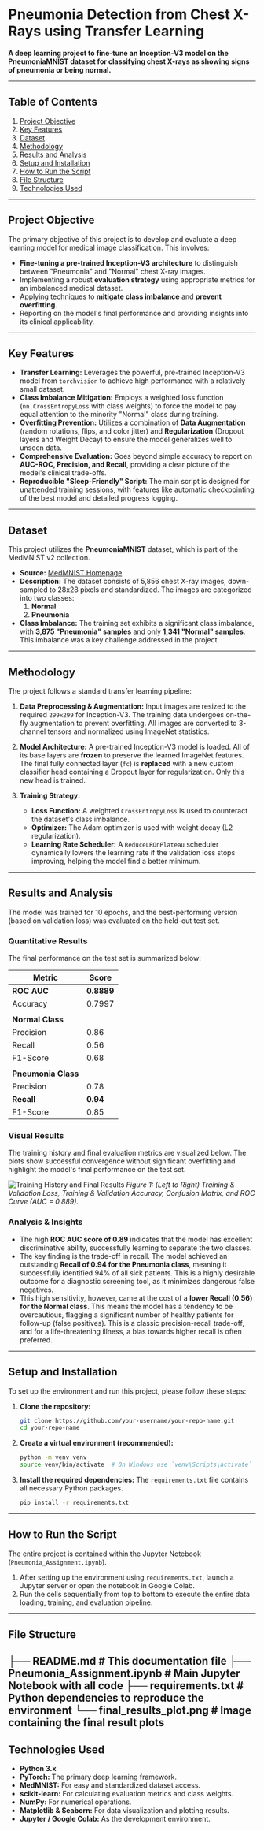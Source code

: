 # Pneumonia Detection from Chest X-Rays using Transfer Learning

**A deep learning project to fine-tune an Inception-V3 model on the PneumoniaMNIST dataset for classifying chest X-rays as showing signs of pneumonia or being normal.**

---

## Table of Contents
1.  [Project Objective](#project-objective)
2.  [Key Features](#key-features)
3.  [Dataset](#dataset)
4.  [Methodology](#methodology)
5.  [Results and Analysis](#results-and-analysis)
6.  [Setup and Installation](#setup-and-installation)
7.  [How to Run the Script](#how-to-run-the-script)
8.  [File Structure](#file-structure)
9.  [Technologies Used](#technologies-used)

---

## Project Objective

The primary objective of this project is to develop and evaluate a deep learning model for medical image classification. This involves:
-   **Fine-tuning a pre-trained Inception-V3 architecture** to distinguish between "Pneumonia" and "Normal" chest X-ray images.
-   Implementing a robust **evaluation strategy** using appropriate metrics for an imbalanced medical dataset.
-   Applying techniques to **mitigate class imbalance** and **prevent overfitting**.
-   Reporting on the model's final performance and providing insights into its clinical applicability.

---

## Key Features

-   **Transfer Learning:** Leverages the powerful, pre-trained Inception-V3 model from `torchvision` to achieve high performance with a relatively small dataset.
-   **Class Imbalance Mitigation:** Employs a weighted loss function (`nn.CrossEntropyLoss` with class weights) to force the model to pay equal attention to the minority "Normal" class during training.
-   **Overfitting Prevention:** Utilizes a combination of **Data Augmentation** (random rotations, flips, and color jitter) and **Regularization** (Dropout layers and Weight Decay) to ensure the model generalizes well to unseen data.
-   **Comprehensive Evaluation:** Goes beyond simple accuracy to report on **AUC-ROC, Precision, and Recall**, providing a clear picture of the model's clinical trade-offs.
-   **Reproducible "Sleep-Friendly" Script:** The main script is designed for unattended training sessions, with features like automatic checkpointing of the best model and detailed progress logging.

---

## Dataset

This project utilizes the **PneumoniaMNIST** dataset, which is part of the MedMNIST v2 collection.

-   **Source:** [MedMNIST Homepage](https://medmnist.com/)
-   **Description:** The dataset consists of 5,856 chest X-ray images, down-sampled to 28x28 pixels and standardized. The images are categorized into two classes:
    1.  **Normal**
    2.  **Pneumonia**
-   **Class Imbalance:** The training set exhibits a significant class imbalance, with **3,875 "Pneumonia" samples** and only **1,341 "Normal" samples**. This imbalance was a key challenge addressed in the project.

---

## Methodology

The project follows a standard transfer learning pipeline:

1.  **Data Preprocessing & Augmentation:** Input images are resized to the required `299x299` for Inception-V3. The training data undergoes on-the-fly augmentation to prevent overfitting. All images are converted to 3-channel tensors and normalized using ImageNet statistics.

2.  **Model Architecture:** A pre-trained Inception-V3 model is loaded. All of its base layers are **frozen** to preserve the learned ImageNet features. The final fully connected layer (`fc`) is **replaced** with a new custom classifier head containing a Dropout layer for regularization. Only this new head is trained.

3.  **Training Strategy:**
    -   **Loss Function:** A weighted `CrossEntropyLoss` is used to counteract the dataset's class imbalance.
    -   **Optimizer:** The Adam optimizer is used with weight decay (L2 regularization).
    -   **Learning Rate Scheduler:** A `ReduceLROnPlateau` scheduler dynamically lowers the learning rate if the validation loss stops improving, helping the model find a better minimum.

---

## Results and Analysis

The model was trained for 10 epochs, and the best-performing version (based on validation loss) was evaluated on the held-out test set.

### Quantitative Results

The final performance on the test set is summarized below:

| Metric          | Score           |
|-----------------|-----------------|
| **ROC AUC**     | **0.8889**      |
| Accuracy        | 0.7997          |
|                 |                 |
| **Normal Class**|                 |
| Precision       | 0.86            |
| Recall          | 0.56            |
| F1-Score        | 0.68            |
|                 |                 |
| **Pneumonia Class**|                |
| Precision       | 0.78            |
| **Recall**      | **0.94**        |
| F1-Score        | 0.85            |


### Visual Results

The training history and final evaluation metrics are visualized below. The plots show successful convergence without significant overfitting and highlight the model's final performance on the test set.

![Training History and Final Results](final_results_plot.png)
*Figure 1: (Left to Right) Training & Validation Loss, Training & Validation Accuracy, Confusion Matrix, and ROC Curve (AUC = 0.889).*

### Analysis & Insights

-   The high **ROC AUC score of 0.89** indicates that the model has excellent discriminative ability, successfully learning to separate the two classes.
-   The key finding is the trade-off in recall. The model achieved an outstanding **Recall of 0.94 for the Pneumonia class**, meaning it successfully identified 94% of all sick patients. This is a highly desirable outcome for a diagnostic screening tool, as it minimizes dangerous false negatives.
-   This high sensitivity, however, came at the cost of a **lower Recall (0.56) for the Normal class**. This means the model has a tendency to be overcautious, flagging a significant number of healthy patients for follow-up (false positives). This is a classic precision-recall trade-off, and for a life-threatening illness, a bias towards higher recall is often preferred.

---

## Setup and Installation

To set up the environment and run this project, please follow these steps:

1.  **Clone the repository:**
    ```bash
    git clone https://github.com/your-username/your-repo-name.git
    cd your-repo-name
    ```

2.  **Create a virtual environment (recommended):**
    ```bash
    python -m venv venv
    source venv/bin/activate  # On Windows use `venv\Scripts\activate`
    ```

3.  **Install the required dependencies:**
    The `requirements.txt` file contains all necessary Python packages.
    ```bash
    pip install -r requirements.txt
    ```

---

## How to Run the Script

The entire project is contained within the Jupyter Notebook (`Pneumonia_Assignment.ipynb`).

1.  After setting up the environment using `requirements.txt`, launch a Jupyter server or open the notebook in Google Colab.
2.  Run the cells sequentially from top to bottom to execute the entire data loading, training, and evaluation pipeline.

---
## File Structure
├── README.md # This documentation file
├── Pneumonia_Assignment.ipynb # Main Jupyter Notebook with all code
├── requirements.txt # Python dependencies to reproduce the environment
└── final_results_plot.png # Image containing the final result plots
---

## Technologies Used

-   **Python 3.x**
-   **PyTorch:** The primary deep learning framework.
-   **MedMNIST:** For easy and standardized dataset access.
-   **scikit-learn:** For calculating evaluation metrics and class weights.
-   **NumPy:** For numerical operations.
-   **Matplotlib & Seaborn:** For data visualization and plotting results.
-   **Jupyter / Google Colab:** As the development environment.
